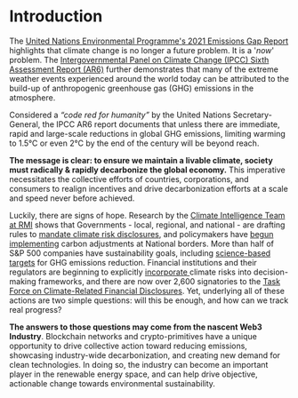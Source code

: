 # Introduction

The [United Nations Environmental Programme's 2021 Emissions Gap Report](https://www.unep.org/resources/emissions-gap-report-2021) highlights that climate change is no longer a future problem. It is a '_now_' problem. The [Intergovernmental Panel on Climate Change (IPCC) Sixth Assessment Report (AR6)](https://www.ipcc.ch/assessment-report/ar6/) further demonstrates that many of the extreme weather events experienced around the world today can be attributed to the build-up of anthropogenic greenhouse gas (GHG) emissions in the atmosphere.

Considered a _“code red for humanity”_ by the United Nations Secretary-General, the IPCC AR6 report documents that unless there are immediate, rapid and large-scale reductions in global GHG emissions, limiting warming to 1.5°C or even 2°C by the end of the century will be beyond reach.

**The message is clear: to ensure we maintain a livable climate, society must radically & rapidly decarbonize the global economy.** This imperative necessitates the collective efforts of countries, corporations, and consumers to realign incentives and drive decarbonization efforts at a scale and speed never before achieved.

Luckily, there are signs of hope. Research by the [Climate Intelligence Team at RMI](https://rmi.org/our-work/climate-intelligence/) shows that Governments - local, regional, and national - are drafting rules to [mandate climate risk disclosures](https://www.sec.gov/news/press-release/2022-46), and policymakers have [begun implementing](https://ec.europa.eu/taxation\_customs/green-taxation-0/carbon-border-adjustment-mechanism\_enle-business/britains-former-trade-secretary-calls-carbon-border-tax-2021-05-26/) carbon adjustments at National borders. More than half of S\&P 500 companies have sustainability goals, including [science-based targets](https://sciencebasedtargets.org/sbti-progress-report-2020) for GHG emissions reduction. Financial institutions and their regulators are beginning to explicitly [incorporate ](https://www.reuters.com/business/sustainable-business/global-regulators-refine-climate-fallout-banks-2021-04-14/)climate risks into decision-making frameworks, and there are now over 2,600 signatories to the [Task Force on Climate-Related Financial Disclosures](https://www.fsb.org/wp-content/uploads/P141021-1.pdf). Yet, underlying all of these actions are two simple questions: will this be enough, and how can we track real progress?

**The answers to those questions may come from the nascent Web3 Industry**. Blockchain networks and crypto-primitives have a unique opportunity to drive collective action toward reducing emissions, showcasing industry-wide decarbonization, and creating new demand for clean technologies. In doing so, the industry can become an important player in the renewable energy space, and can help drive objective, actionable change towards environmental sustainability.
